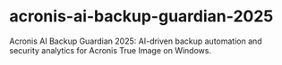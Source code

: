 # acronis-ai-backup-guardian-2025
Acronis AI Backup Guardian 2025: AI-driven backup automation and security analytics for Acronis True Image on Windows.
